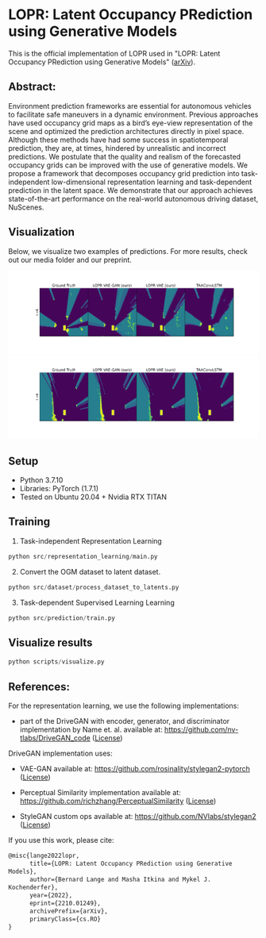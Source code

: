 # LOPR: Latent Occupancy PRediction using Generative Models

This is the official implementation of LOPR used in "LOPR: Latent Occupancy PRediction using Generative Models" ([arXiv](https://arxiv.org/abs/2210.01249)).

## Abstract:
Environment prediction frameworks are essential for autonomous vehicles to facilitate safe maneuvers in a dynamic environment. Previous approaches have used occupancy grid maps as a bird’s eye-view representation of the scene and optimized the prediction architectures directly in pixel space. Although these methods have had some success in spatiotemporal prediction, they are, at times, hindered by unrealistic and incorrect predictions. We postulate that the quality and realism of the forecasted occupancy grids can be improved with the use of generative models. We propose a framework that decomposes occupancy grid prediction into task-independent low-dimensional representation learning and task-dependent prediction in the latent space. We demonstrate that our approach achieves state-of-the-art performance on the real-world autonomous driving dataset, NuScenes.

## Visualization

Below, we visualize two examples of predictions. For more results, check out our media folder and our preprint.

![](media/pred_1.gif)
![](media/pred_4.gif)

## Setup

- Python 3.7.10
- Libraries: PyTorch (1.7.1)
- Tested on Ubuntu 20.04 + Nvidia RTX TITAN

## Training

1. Task-independent Representation Learning

```python
python src/representation_learning/main.py
```

2. Convert the OGM dataset to latent dataset.

```python
python src/dataset/process_dataset_to_latents.py
```

3. Task-dependent Supervised Learning Learning

```python
python src/prediction/train.py
```

## Visualize results

```python
python scripts/visualize.py
```
## References:

For the representation learning, we use the following implementations:
- part of the DriveGAN with encoder, generator, and discriminator implementation by Name et. al. available at: https://github.com/nv-tlabs/DriveGAN_code ([License](https://github.com/nv-tlabs/DriveGAN_code/blob/master/LICENSE))

DriveGAN implementation uses:

- VAE-GAN available at:  https://github.com/rosinality/stylegan2-pytorch ([License](https://github.com/nv-tlabs/DriveGAN_code/blob/master/LICENSE))

- Perceptual Similarity implementation available at: https://github.com/richzhang/PerceptualSimilarity ([License](https://github.com/nv-tlabs/DriveGAN_code/blob/master/LICENSE))

- StyleGAN custom ops available at:  https://github.com/NVlabs/stylegan2 ([License](https://github.com/nv-tlabs/DriveGAN_code/blob/master/LICENSE))

If you use this work, please cite:
```
@misc{lange2022lopr,
      title={LOPR: Latent Occupancy PRediction using Generative Models}, 
      author={Bernard Lange and Masha Itkina and Mykel J. Kochenderfer},
      year={2022},
      eprint={2210.01249},
      archivePrefix={arXiv},
      primaryClass={cs.RO}
}
```


